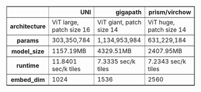 <div>
<table border="1">
  <thead>
    <tr style="text-align: right;">
      <th></th>
      <th>UNI</th>
      <th>gigapath</th>
      <th>prism/virchow</th>
    </tr>
  </thead>
  <tbody>
    <tr>
      <th>architecture</th>
      <td>ViT large, patch size 16</td>
      <td>ViT giant, patch size 14</td>
      <td>ViT huge, patch size 14</td>
    </tr>
    <tr>
      <th>params</th>
      <td>303,350,784</td>
      <td>1,134,953,984</td>
      <td>631,229,184</td>
    </tr>
    <tr>
      <th>model_size</th>
      <td>1157.19MB</td>
      <td>4329.51MB</td>
      <td>2407.95MB</td>
    </tr>
    <tr>
      <th>runtime</th>
      <td>11.8401 sec/k tiles</td>
      <td>7.3335 sec/k tiles</td>
      <td>7.2343 sec/k tiles</td>
    </tr>
    <tr>
      <th>embed_dim</th>
      <td>1024</td>
      <td>1536</td>
      <td>2560</td>
    </tr>
  </tbody>
</table>
</div>